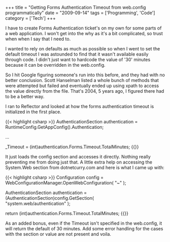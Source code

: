 +++
title = "Getting Forms Authentication Timeout from web.config programmatically"
date = "2009-09-14"
tags = ['Programming', 'Code']
category = ['Tech']
+++

I have to create Forms Authentication ticket's on my own for some parts of a web application. I won't get into the why as it's a bit complicated, so trust when when I say that I need to.

I wanted to rely on defaults as much as possible so when I went to set the default timeout I was astounded to find that it wasn't available easily through code. I didn't just want to hardcode the value of '30' minutes because it can be overridden in the web.config.

So I hit Google figuring someone's run into this before, and they had with no better conclusion. Scott Hanselman listed a whole bunch of methods that were attempted but failed and eventually ended up using xpath to access the value directly from the file. That's 2004, 5 years ago, I figured there had to be a better way.

I ran to Reflector and looked at how the forms authentication timeout is initialized in the first place.

{{< highlight csharp >}}
AuthenticationSection authentication = 
   RuntimeConfig.GetAppConfig().Authentication;
	 
...

_Timeout = 
   (int)authentication.Forms.Timeout.TotalMinutes;
{{</highlight>}}

It just loads the config section and accesses it directly. Nothing really preventing me from doing just that. A little extra help on accessing the System.Web section from dotnetcurry.com and here is what I came up with:

{{< highlight csharp >}}
Configuration config =
   WebConfigurationManager.OpenWebConfiguration( "~" );

AuthenticationSection authentication =
   (AuthenticationSection)config.GetSection(   
       "system.web/authentication" );

return (int)authentication.Forms.Timeout.TotalMinutes;
{{</highlight>}}

As an added bonus, even if the Timeout isn't specified in the web.config, it will return the default of 30 minutes. Add some error handling for the cases with the section or value are not present and voila.

